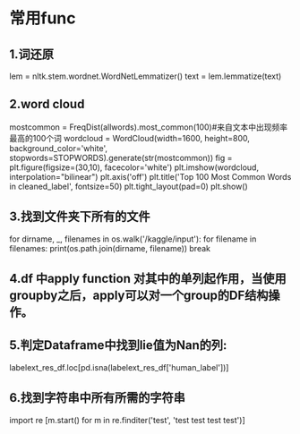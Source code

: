 # 常用func
## 1.词还原

lem = nltk.stem.wordnet.WordNetLemmatizer()
text = lem.lemmatize(text)

## 2.word cloud

mostcommon = FreqDist(allwords).most_common(100)#来自文本中出现频率最高的100个词
wordcloud = WordCloud(width=1600, height=800, background_color='white', stopwords=STOPWORDS).generate(str(mostcommon))
fig = plt.figure(figsize=(30,10), facecolor='white')
plt.imshow(wordcloud, interpolation="bilinear")
plt.axis('off')
plt.title('Top 100 Most Common Words in cleaned_label', fontsize=50)
plt.tight_layout(pad=0)
plt.show()

## 3.找到文件夹下所有的文件

for dirname, _, filenames in os.walk('/kaggle/input'):
    for filename in filenames:
        print(os.path.join(dirname, filename))
        break

## 4.df 中apply function 对其中的单列起作用，当使用groupby之后，apply可以对一个group的DF结构操作。


## 5.判定Dataframe中找到lie值为Nan的列:
labelext_res_df.loc[pd.isna(labelext_res_df['human_label'])]

## 6.找到字符串中所有所需的字符串

import re
[m.start() for m in re.finditer('test', 'test test test test')]